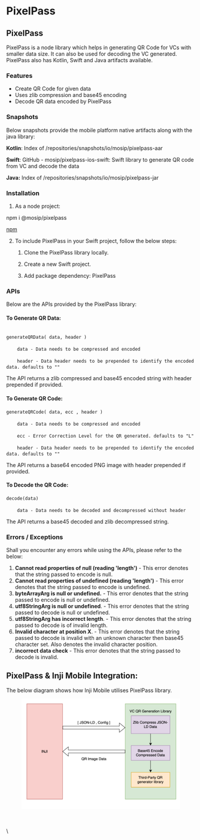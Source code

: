 # PixelPass

## PixelPass

PixelPass is a node library which helps in generating QR Code for VCs with smaller data size. It can also be used for decoding the VC generated. PixelPass also has Kotlin, Swift and Java artifacts available.

### Features

* Create QR Code for given data
* Uses zlib compression and base45 encoding
* Decode QR data encoded by PixelPass

### Snapshots

Below snapshots provide the mobile platform native artifacts along with the java library:

**Kotlin**: Index of /repositories/snapshots/io/mosip/pixelpass-aar 

**Swift**: GitHub - mosip/pixelpass-ios-swift: Swift library to generate QR code from VC and decode the data 

**Java:** Index of /repositories/snapshots/io/mosip/pixelpass-jar 


### Installation

1. As a node project:
   
npm i @mosip/pixelpass

[npm](https://www.npmjs.com/package/@mosip/pixelpass)

2. To include PixelPass in your Swift project, follow the below steps:

    1.    Clone the PixelPass library locally.

    2.    Create a new Swift project.

    3.    Add package dependency: PixelPass


### APIs

Below are the APIs provided by the PixelPass library:

#### To Generate QR Data:

```

generateQRData( data, header )

    data - Data needs to be compressed and encoded

    header - Data header needs to be prepended to identify the encoded data. defaults to ""
```

The API returns a zlib compressed and base45 encoded string with header prepended if provided.

#### To Generate QR Code:



```
generateQRCode( data, ecc , header )

    data - Data needs to be compressed and encoded

    ecc - Error Correction Level for the QR generated. defaults to "L"

    header - Data header needs to be prepended to identify the encoded data. defaults to ""
```

The API returns a base64 encoded PNG image with header prepended if provided.

#### To Decode the QR Code:

```
decode(data)

    data - Data needs to be decoded and decompressed without header
```

The API returns a base45 decoded and zlib decompressed string.

### Errors / Exceptions

Shall you encounter any errors while using the APIs, please refer to the below:

1. **Cannot read properties of null (reading 'length')** - This error denotes that the string passed to encode is null.&#x20;
2. **Cannot read properties of undefined (reading 'length')** - This error denotes that the string passed to encode is undefined.&#x20;
3. **byteArrayArg is null or undefined.** - This error denotes that the string passed to encode is null or undefined.&#x20;
4. **utf8StringArg is null or undefined**. - This error denotes that the string passed to decode is null or undefined.&#x20;
5. **utf8StringArg has incorrect length**. - This error denotes that the string passed to decode is of invalid length.&#x20;
6. **Invalid character at position X**. - This error denotes that the string passed to decode is invalid with an unknown character then base45 character set. Also denotes the invalid character position.&#x20;
7. **incorrect data check** - This error denotes that the string passed to decode is invalid.

## PixelPass & Inji Mobile Integration:

The below diagram shows how Inji Mobile utilises PixelPass library.

<figure><img src="../../.gitbook/assets/inji_mobile_wallet_integration_guides_pixel_pass_1.png" alt=""><figcaption></figcaption></figure>



\
\
\


